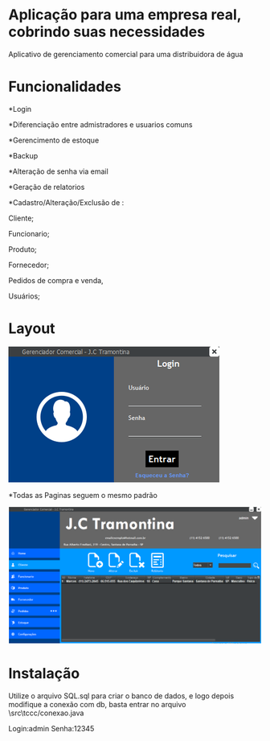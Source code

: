 # Aplicação para uma empresa real, cobrindo suas necessidades
Aplicativo de gerenciamento comercial para uma distribuidora de água

# Funcionalidades
*Login

*Diferenciação entre admistradores e usuarios comuns

*Gerencimento de estoque

*Backup

*Alteração de senha via email

*Geração de relatorios

*Cadastro/Alteração/Exclusão de :

Cliente;

Funcionario;

Produto;

Fornecedor;

Pedidos de compra e venda,

Usuários;

# Layout

![alt text](https://github.com/EfraimFelix/DistribuidoraDeBebidas/blob/master/imagens/login.png)

*Todas as Paginas seguem o mesmo padrão

![alt text](https://github.com/EfraimFelix/DistribuidoraDeBebidas/blob/master/imagens/Cliente.png)


# Instalação
Utilize o arquivo SQL.sql para criar o banco de dados, e logo depois modifique a conexão com db, basta entrar no arquivo \src\tccc/conexao.java

Login:admin
Senha:12345
